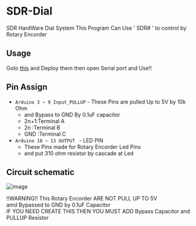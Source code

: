 # SDR-Dial
SDR HardWare Dial System
This Program Can Use ' SDR# ' to control by Rotary Encorder

## Usage
Goto [this](https://github.com/ingen084/SDRSharpPlugins) and Deploy them
then open Serial port and Use!!

## Pin Assign
- ` Arduino 3 ~ 9 Input_PULLUP `  - These Pins are pulled Up to 5V by 10k Ohm   
  - and Bypass to GND By 0.1uF capacitor
  - 2n+1:Terminal A
  - 2n  :Terminal B
  - GND :Terminal C  
- ` Arduino 10 ~ 13 OUTPUT  ` - LED PIN
  - These Pins made for Rotary Encorder Led Pins
  - and put 310 ohm resistor by cascade at Led
## Circuit schematic
![image](https://gyazo.ingen084.net/data/ae2202f03abb1de8b6962a1416ccef9f.png)  

!!WARNING!! 
This Rotary Encorder ARE NOT PULL UP TO 5V    
amd Bypassed to GND by 0.1uF Capacitor  
IF YOU NEED CREATE THIS THEN YOU MUST ADD Bypass Capacitor and PULLUP Resistor  


